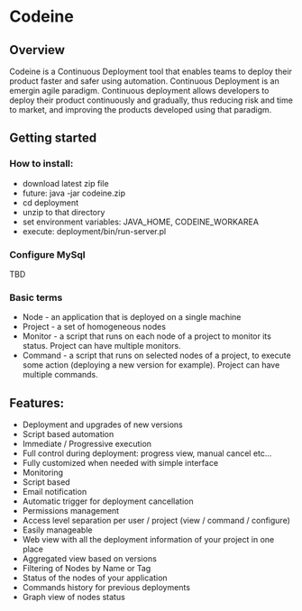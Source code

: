 # Codeine

## Overview
Codeine is a Continuous Deployment tool that enables teams to deploy their product faster and safer using automation.
Continuous Deployment is an emergin agile paradigm. Continuous deployment allows developers to deploy their product continuously and gradually, thus reducing risk and time to market, and improving the products developed using that paradigm.

## Getting started

### How to install:
* download latest zip file
* future: java -jar codeine.zip
* cd deployment
* unzip to that directory
* set environment variables: JAVA_HOME, CODEINE_WORKAREA
* execute: deployment/bin/run-server.pl

### Configure MySql
TBD

### Basic terms
* Node - an application that is deployed on a single machine
* Project - a set of homogeneous nodes
* Monitor - a script that runs on each node of a project to monitor its status. Project can have multiple monitors.
* Command - a script that runs on selected nodes of a project, to execute some action (deploying a new version for example). Project can have multiple commands.

## Features:
* Deployment and upgrades of new versions
 * Script based automation
 * Immediate / Progressive execution
 * Full control during deployment: progress view, manual cancel etc...
 * Fully customized when needed with simple interface
* Monitoring
 * Script based
 * Email notification
 * Automatic trigger for deployment cancellation
* Permissions management
 * Access level separation per user / project (view / command / configure)
 * Easily manageable
* Web view with all the deployment information of your project in one place
 * Aggregated view based on versions
 * Filtering of Nodes by Name or Tag
 * Status of the nodes of your application
 * Commands history for previous deployments
 * Graph view of nodes status

